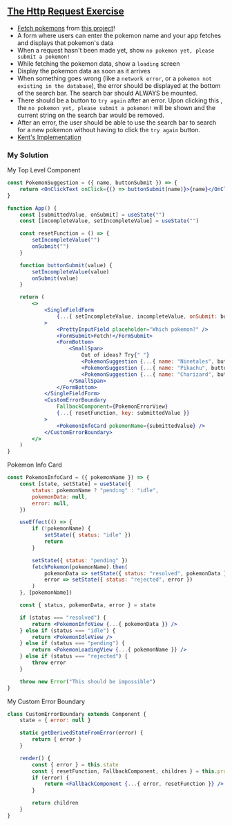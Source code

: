 ## [The Http Request Exercise](https://react-hooks.netlify.app/6)

-   [Fetch pokemons](https://graphql-pokemon2.vercel.app) from [this project](https://github.com/lucasbento/graphql-pokemon/pull/14)!
-   A form where users can enter the pokemon name and your app fetches and displays that pokemon's data
-   When a request hasn't been made yet, show `no pokemon yet, please submit a pokemon!`
-   While fetching the pokemon data, show a `loading` screen
-   Display the pokemon data as soon as it arrives
-   When something goes wrong (like a `network error`, or a `pokemon not existing in the database`), the error should be displayed at the bottom of the search bar. The search bar should ALWAYS be mounted.
-   There should be a button to `try again` after an error. Upon clicking this , the `no pokemon yet, please submit a pokemon!` will be shown and the current string on the search bar would be removed.
-   After an error, the user should be able to use the search bar to search for a new pokemon without having to click the `try again` button.
-   [Kent's Implementation](https://github.com/kentcdodds/react-hooks/blob/main/src/final/04.extra-3.js)

### My Solution

My Top Level Component

```jsx
const PokemonSuggestion = ({ name, buttonSubmit }) => {
    return <OnClickText onClick={() => buttonSubmit(name)}>{name}</OnClickText>
}

function App() {
    const [submittedValue, onSubmit] = useState("")
    const [incompleteValue, setIncompleteValue] = useState("")

    const resetFunction = () => {
        setIncompleteValue("")
        onSubmit("")
    }

    function buttonSubmit(value) {
        setIncompleteValue(value)
        onSubmit(value)
    }

    return (
        <>
            <SingleFieldForm
                {...{ setIncompleteValue, incompleteValue, onSubmit: buttonSubmit }}
            >
                <PrettyInputField placeholder="Which pokemon?" />
                <FormSubmit>Fetch!</FormSubmit>
                <FormBottom>
                    <SmallSpan>
                        Out of ideas? Try{" "}
                        <PokemonSuggestion {...{ name: "Ninetales", buttonSubmit }} />,{" "}
                        <PokemonSuggestion {...{ name: "Pikachu", buttonSubmit }} />, or{" "}
                        <PokemonSuggestion {...{ name: "Charizard", buttonSubmit }} />.
                    </SmallSpan>
                </FormBottom>
            </SingleFieldForm>
            <CustomErrorBoundary
                FallbackComponent={PokemonErrorView}
                {...{ resetFunction, key: submittedValue }}
            >
                <PokemonInfoCard pokemonName={submittedValue} />
            </CustomErrorBoundary>
        </>
    )
}
```

Pokemon Info Card

```jsx
const PokemonInfoCard = ({ pokemonName }) => {
    const [state, setState] = useState({
        status: pokemonName ? "pending" : "idle",
        pokemonData: null,
        error: null,
    })

    useEffect(() => {
        if (!pokemonName) {
            setState({ status: "idle" })
            return
        }

        setState({ status: "pending" })
        fetchPokemon(pokemonName).then(
            pokemonData => setState({ status: "resolved", pokemonData }),
            error => setState({ status: "rejected", error })
        )
    }, [pokemonName])

    const { status, pokemonData, error } = state

    if (status === "resolved") {
        return <PokemonInfoView {...{ pokemonData }} />
    } else if (status === "idle") {
        return <PokemonIdleView />
    } else if (status === "pending") {
        return <PokemonLoadingView {...{ pokemonName }} />
    } else if (status === "rejected") {
        throw error
    }

    throw new Error("This should be impossible")
}
```

My Custom Error Boundary

```jsx
class CustomErrorBoundary extends Component {
    state = { error: null }

    static getDerivedStateFromError(error) {
        return { error }
    }

    render() {
        const { error } = this.state
        const { resetFunction, FallbackComponent, children } = this.props
        if (error) {
            return <FallbackComponent {...{ error, resetFunction }} />
        }

        return children
    }
}
```
